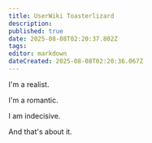 ```yaml
---
title: UserWiki Toasterlizard
description: 
published: true
date: 2025-08-08T02:20:37.802Z
tags: 
editor: markdown
dateCreated: 2025-08-08T02:20:36.067Z
---
```


I'm a realist.

I'm a romantic.

I am indecisive.

And that's about it.